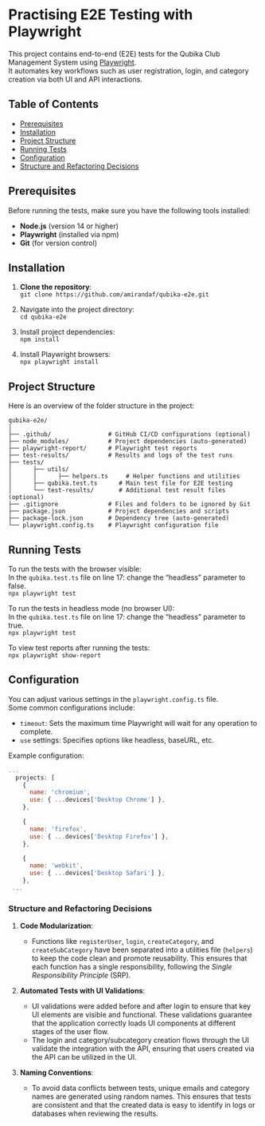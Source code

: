 # Practising E2E Testing with Playwright

This project contains end-to-end (E2E) tests for the Qubika Club Management System using [Playwright](https://playwright.dev/).  
It automates key workflows such as user registration, login, and category creation via both UI and API interactions.

## Table of Contents
- [Prerequisites](#prerequisites)
- [Installation](#installation)
- [Project Structure](#project-structure)
- [Running Tests](#running-tests)
- [Configuration](#configuration)
- [Structure and Refactoring Decisions](#structure-and-refactoring-decisions)

## Prerequisites
Before running the tests, make sure you have the following tools installed:  
- **Node.js** (version 14 or higher)
- **Playwright** (installed via npm)  
- **Git** (for version control)

## Installation

1. **Clone the repository**:  
   `git clone https://github.com/amirandaf/qubika-e2e.git`

2. Navigate into the project directory:  
   `cd qubika-e2e`

3. Install project dependencies:  
   `npm install`

4. Install Playwright browsers:  
   `npx playwright install`

## Project Structure
Here is an overview of the folder structure in the project:

```
qubika-e2e/  
│  
├── .github/                # GitHub CI/CD configurations (optional)  
├── node_modules/           # Project dependencies (auto-generated)  
├── playwright-report/      # Playwright test reports  
├── test-results/           # Results and logs of the test runs  
├── tests/  
│      ├── utils/  
│      │      ├── helpers.ts     # Helper functions and utilities  
│      ├── qubika.test.ts      # Main test file for E2E testing  
│      └── test-results/       # Additional test result files (optional)  
├── .gitignore              # Files and folders to be ignored by Git  
├── package.json            # Project dependencies and scripts  
├── package-lock.json       # Dependency tree (auto-generated)  
└── playwright.config.ts    # Playwright configuration file  
```
## Running Tests
To run the tests with the browser visible:  
In the `qubika.test.ts` file on line 17: change the “headless” parameter to false.  
`npx playwright test`

To run the tests in headless mode (no browser UI):  
In the `qubika.test.ts` file on line 17: change the “headless” parameter to true.  
`npx playwright test`

To view test reports after running the tests:  
`npx playwright show-report`

## Configuration
You can adjust various settings in the `playwright.config.ts` file.  
Some common configurations include:  

- `timeout`: Sets the maximum time Playwright will wait for any operation to complete.  
- `use` settings: Specifies options like headless, baseURL, etc.  

Example configuration:

```javascript
...
  projects: [
    {
      name: 'chromium',
      use: { ...devices['Desktop Chrome'] },
    },

    {
      name: 'firefox',
      use: { ...devices['Desktop Firefox'] },
    },

    {
      name: 'webkit',
      use: { ...devices['Desktop Safari'] },
    },
 ...
```

### Structure and Refactoring Decisions

1. **Code Modularization**:
   - Functions like `registerUser`, `login`, `createCategory`, and `createSubCategory` have been separated into a utilities file (`helpers`) to keep the code clean and promote reusability. This ensures that each function has a single responsibility, following the *Single Responsibility Principle* (SRP).

4. **Automated Tests with UI Validations**:
   - UI validations were added before and after login to ensure that key UI elements are visible and functional. These validations guarantee that the application correctly loads UI components at different stages of the user flow.
   - The login and category/subcategory creation flows through the UI validate the integration with the API, ensuring that users created via the API can be utilized in the UI.

5. **Naming Conventions**:
   - To avoid data conflicts between tests, unique emails and category names are generated using random names. This ensures that tests are consistent and that the created data is easy to identify in logs or databases when reviewing the results.

